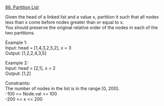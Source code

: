 [86. Partition List](https://leetcode.com/problems/partition-list/)




Given the head of a linked list and a value x, partition it such that all nodes less than x come before nodes greater than or equal to x.             
You should preserve the original relative order of the nodes in each of the two partitions.           

Example 1:          
Input: head = [1,4,3,2,5,2], x = 3             
Output: [1,2,2,4,3,5]            

Example 2:            
Input: head = [2,1], x = 2             
Output: [1,2]               

Constraints:           
The number of nodes in the list is in the range [0, 200].           
-100 <= Node.val <= 100        
-200 <= x <= 200          
